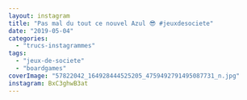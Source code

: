 ```yaml
---
layout: instagram
title: "Pas mal du tout ce nouvel Azul 😎 #jeuxdesociete"
date: "2019-05-04"
categories: 
  - "trucs-instagrammes"
tags: 
  - "jeux-de-societe"
  - "boardgames"
coverImage: "57822042_164928444525205_4759492791495087731_n.jpg"
instagram: BxC3ghwB3at
---
```

